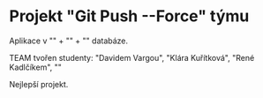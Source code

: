 # Projekt "Git Push --Force" týmu

Aplikace v "" + "" + "" databáze.

TEAM tvořen studenty: "Davidem Vargou", "Klára Kuřítková", "René Kadlčíkem", ""

Nejlepší projekt.
